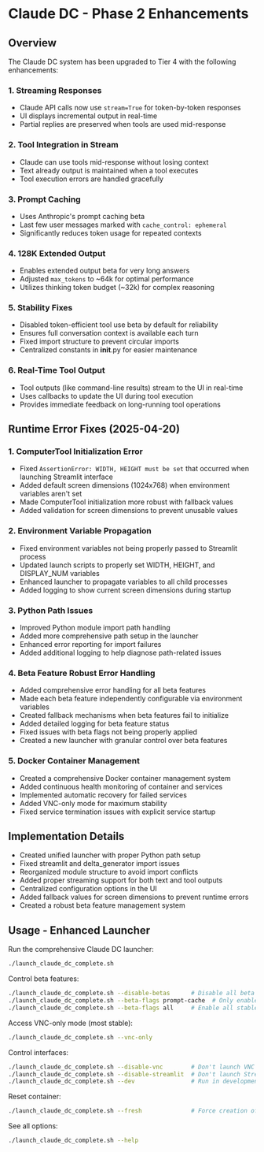 # Claude DC - Phase 2 Enhancements

## Overview
The Claude DC system has been upgraded to Tier 4 with the following enhancements:

### 1. Streaming Responses
- Claude API calls now use `stream=True` for token-by-token responses
- UI displays incremental output in real-time
- Partial replies are preserved when tools are used mid-response

### 2. Tool Integration in Stream
- Claude can use tools mid-response without losing context
- Text already output is maintained when a tool executes
- Tool execution errors are handled gracefully

### 3. Prompt Caching
- Uses Anthropic's prompt caching beta
- Last few user messages marked with `cache_control: ephemeral`
- Significantly reduces token usage for repeated contexts

### 4. 128K Extended Output
- Enables extended output beta for very long answers
- Adjusted `max_tokens` to ~64k for optimal performance
- Utilizes thinking token budget (~32k) for complex reasoning

### 5. Stability Fixes
- Disabled token-efficient tool use beta by default for reliability
- Ensures full conversation context is available each turn
- Fixed import structure to prevent circular imports
- Centralized constants in __init__.py for easier maintenance

### 6. Real-Time Tool Output
- Tool outputs (like command-line results) stream to the UI in real-time
- Uses callbacks to update the UI during tool execution
- Provides immediate feedback on long-running tool operations

## Runtime Error Fixes (2025-04-20)

### 1. ComputerTool Initialization Error
- Fixed `AssertionError: WIDTH, HEIGHT must be set` that occurred when launching Streamlit interface
- Added default screen dimensions (1024x768) when environment variables aren't set
- Made ComputerTool initialization more robust with fallback values
- Added validation for screen dimensions to prevent unusable values

### 2. Environment Variable Propagation
- Fixed environment variables not being properly passed to Streamlit process
- Updated launch scripts to properly set WIDTH, HEIGHT, and DISPLAY_NUM variables
- Enhanced launcher to propagate variables to all child processes
- Added logging to show current screen dimensions during startup

### 3. Python Path Issues
- Improved Python module import path handling
- Added more comprehensive path setup in the launcher
- Enhanced error reporting for import failures
- Added additional logging to help diagnose path-related issues

### 4. Beta Feature Robust Error Handling
- Added comprehensive error handling for all beta features
- Made each beta feature independently configurable via environment variables
- Created fallback mechanisms when beta features fail to initialize
- Added detailed logging for beta feature status
- Fixed issues with beta flags not being properly applied
- Created a new launcher with granular control over beta features

### 5. Docker Container Management
- Created a comprehensive Docker container management system
- Added continuous health monitoring of container and services
- Implemented automatic recovery for failed services
- Added VNC-only mode for maximum stability
- Fixed service termination issues with explicit service startup

## Implementation Details
- Created unified launcher with proper Python path setup
- Fixed streamlit and delta_generator import issues
- Reorganized module structure to avoid import conflicts
- Added proper streaming support for both text and tool outputs
- Centralized configuration options in the UI
- Added fallback values for screen dimensions to prevent runtime errors
- Created a robust beta feature management system

## Usage - Enhanced Launcher

Run the comprehensive Claude DC launcher:
```bash
./launch_claude_dc_complete.sh
```

Control beta features:
```bash
./launch_claude_dc_complete.sh --disable-betas      # Disable all beta features
./launch_claude_dc_complete.sh --beta-flags prompt-cache  # Only enable prompt caching
./launch_claude_dc_complete.sh --beta-flags all     # Enable all stable beta features
```

Access VNC-only mode (most stable):
```bash
./launch_claude_dc_complete.sh --vnc-only
```

Control interfaces:
```bash
./launch_claude_dc_complete.sh --disable-vnc        # Don't launch VNC browser window
./launch_claude_dc_complete.sh --disable-streamlit  # Don't launch Streamlit UI
./launch_claude_dc_complete.sh --dev                # Run in development mode
```

Reset container:
```bash
./launch_claude_dc_complete.sh --fresh              # Force creation of a new container
```

See all options:
```bash
./launch_claude_dc_complete.sh --help
```
